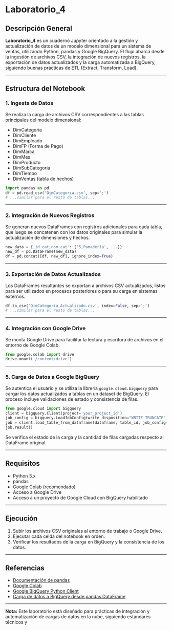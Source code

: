 # Laboratorio_4

## Descripción General

**Laboratorio_4** es un cuaderno Jupyter orientado a la gestión y actualización de datos de un modelo dimensional para un sistema de ventas, utilizando Python, pandas y Google BigQuery. El flujo abarca desde la ingestión de archivos CSV, la integración de nuevos registros, la exportación de datos actualizados y la carga automatizada a BigQuery, siguiendo buenas prácticas de ETL (Extract, Transform, Load).

---

## Estructura del Notebook

### 1. Ingesta de Datos

Se realiza la carga de archivos CSV correspondientes a las tablas principales del modelo dimensional:

- DimCategoria
- DimCliente
- DimEmpleado
- DimFP (Forma de Pago)
- DimMarca
- DimMes
- DimProducto
- DimSubCategoria
- DimTiempo
- DimVentas (tabla de hechos)

```python
import pandas as pd
df = pd.read_csv('DimCategoria.csv', sep=';')
# ...similar para el resto de tablas...
```

---

### 2. Integración de Nuevos Registros

Se generan nuevos DataFrames con registros adicionales para cada tabla, que luego se concatenan con los datos originales para simular la actualización de dimensiones y hechos.

```python
new_data = {'id_cat,nom_cat': ['5,Panadería', ...]}
new_df = pd.DataFrame(new_data)
df = pd.concat([df, new_df], ignore_index=True)
```

---

### 3. Exportación de Datos Actualizados

Los DataFrames resultantes se exportan a archivos CSV actualizados, listos para ser utilizados en procesos posteriores o para su carga en sistemas externos.

```python
df.to_csv('DimCategoria_Actualizado.csv', index=False, sep=';')
# ...similar para el resto de tablas...
```

---

### 4. Integración con Google Drive

Se monta Google Drive para facilitar la lectura y escritura de archivos en el entorno de Google Colab.

```python
from google.colab import drive
drive.mount('/content/drive')
```

---

### 5. Carga de Datos a Google BigQuery

Se autentica el usuario y se utiliza la librería `google.cloud.bigquery` para cargar los datos actualizados a tablas en un dataset de BigQuery. El proceso incluye validaciones de estado y consistencia de filas.

```python
from google.cloud import bigquery
client = bigquery.Client(project='your_project_id')
job_config = bigquery.LoadJobConfig(write_disposition="WRITE_TRUNCATE")
job = client.load_table_from_dataframe(dataframe, table_id, job_config=job_config)
job.result()
```

Se verifica el estado de la carga y la cantidad de filas cargadas respecto al DataFrame original.

---

## Requisitos

- Python 3.x
- pandas
- Google Colab (recomendado)
- Acceso a Google Drive
- Acceso a un proyecto de Google Cloud con BigQuery habilitado

---

## Ejecución

1. Subir los archivos CSV originales al entorno de trabajo o Google Drive.
2. Ejecutar cada celda del notebook en orden.
3. Verificar los resultados de la carga en BigQuery y la consistencia de los datos.

---

## Referencias

- [Documentación de pandas](https://pandas.pydata.org/docs/)
- [Google Colab](https://colab.research.google.com/)
- [Google BigQuery Python Client](https://cloud.google.com/python/docs/reference/bigquery/latest)
- [Carga de datos a BigQuery desde pandas DataFrame](https://cloud.google.com/bigquery/docs/loading-data-cloud-storage-pandas)

---

**Nota:** Este laboratorio está diseñado para prácticas de integración y automatización de cargas de datos en la nube, siguiendo estándares técnicos y